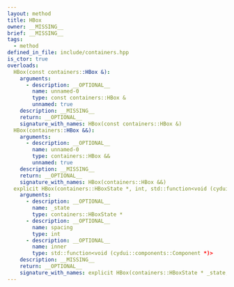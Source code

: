 ```yaml
---
layout: method
title: HBox
owner: __MISSING__
brief: __MISSING__
tags:
  - method
defined_in_file: include/containers.hpp
is_ctor: true
overloads:
  HBox(const containers::HBox &):
    arguments:
      - description: __OPTIONAL__
        name: unnamed-0
        type: const containers::HBox &
        unnamed: true
    description: __MISSING__
    return: __OPTIONAL__
    signature_with_names: HBox(const containers::HBox &)
  HBox(containers::HBox &&):
    arguments:
      - description: __OPTIONAL__
        name: unnamed-0
        type: containers::HBox &&
        unnamed: true
    description: __MISSING__
    return: __OPTIONAL__
    signature_with_names: HBox(containers::HBox &&)
  explicit HBox(containers::HBoxState *, int, std::function<void (cydui::components::Component *)>):
    arguments:
      - description: __OPTIONAL__
        name: _state
        type: containers::HBoxState *
      - description: __OPTIONAL__
        name: spacing
        type: int
      - description: __OPTIONAL__
        name: inner
        type: std::function<void (cydui::components::Component *)>
    description: __MISSING__
    return: __OPTIONAL__
    signature_with_names: explicit HBox(containers::HBoxState * _state, int spacing, std::function<void (cydui::components::Component *)> inner)
---
```

